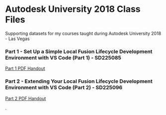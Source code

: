 # Autodesk University 2018 Class Files
Supporting datasets for my courses taught during Autodesk University 2018 - Las Vegas

### Part 1 - Set Up a Simple Local Fusion Lifecycle Development Environment with VS Code (Part 1) - SD225085
[Part 1 PDF Handout](../blob/master/SD225085-Denner-AU2018.pdf)


### Part 2 - Extending Your Local Fusion Lifecycle Development Environment with VS Code (Part 2) - SD225096
[Part 2 PDF Handout](../blob/master/SD225096-Denner-AU2018.pdf)

.
